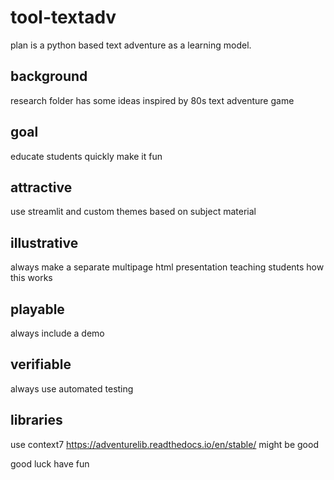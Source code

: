 # tool-textadv
plan is a python based text adventure as a learning model.


## background
research folder has some ideas inspired by 80s text adventure game

## goal
educate students quickly make it fun

## attractive
use streamlit and custom themes based on subject material

## illustrative
always make a separate multipage html presentation teaching students how this works

## playable
always include a demo

## verifiable
always use automated testing

## libraries
use context7
https://adventurelib.readthedocs.io/en/stable/ might be good

good luck have fun